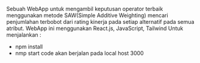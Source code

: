 Sebuah WebApp untuk mengambil keputusan operator terbaik menggunakan metode SAW(Simple Additive Weighting) mencari penjumlahan terbobot dari rating kinerja pada setiap alternatif pada semua atribut. WebApp ini menggunakan React.js, JavaScript, Tailwind
Untuk menjalankan : 
* npm install
* nmp start
code akan berjalan pada local host 3000
